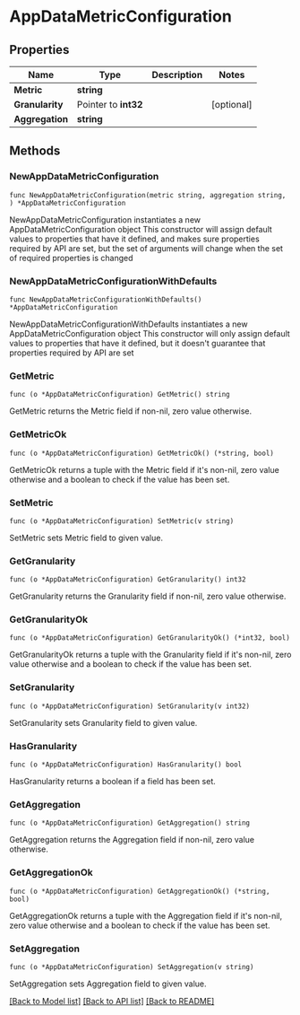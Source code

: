 # AppDataMetricConfiguration

## Properties

Name | Type | Description | Notes
------------ | ------------- | ------------- | -------------
**Metric** | **string** |  | 
**Granularity** | Pointer to **int32** |  | [optional] 
**Aggregation** | **string** |  | 

## Methods

### NewAppDataMetricConfiguration

`func NewAppDataMetricConfiguration(metric string, aggregation string, ) *AppDataMetricConfiguration`

NewAppDataMetricConfiguration instantiates a new AppDataMetricConfiguration object
This constructor will assign default values to properties that have it defined,
and makes sure properties required by API are set, but the set of arguments
will change when the set of required properties is changed

### NewAppDataMetricConfigurationWithDefaults

`func NewAppDataMetricConfigurationWithDefaults() *AppDataMetricConfiguration`

NewAppDataMetricConfigurationWithDefaults instantiates a new AppDataMetricConfiguration object
This constructor will only assign default values to properties that have it defined,
but it doesn't guarantee that properties required by API are set

### GetMetric

`func (o *AppDataMetricConfiguration) GetMetric() string`

GetMetric returns the Metric field if non-nil, zero value otherwise.

### GetMetricOk

`func (o *AppDataMetricConfiguration) GetMetricOk() (*string, bool)`

GetMetricOk returns a tuple with the Metric field if it's non-nil, zero value otherwise
and a boolean to check if the value has been set.

### SetMetric

`func (o *AppDataMetricConfiguration) SetMetric(v string)`

SetMetric sets Metric field to given value.


### GetGranularity

`func (o *AppDataMetricConfiguration) GetGranularity() int32`

GetGranularity returns the Granularity field if non-nil, zero value otherwise.

### GetGranularityOk

`func (o *AppDataMetricConfiguration) GetGranularityOk() (*int32, bool)`

GetGranularityOk returns a tuple with the Granularity field if it's non-nil, zero value otherwise
and a boolean to check if the value has been set.

### SetGranularity

`func (o *AppDataMetricConfiguration) SetGranularity(v int32)`

SetGranularity sets Granularity field to given value.

### HasGranularity

`func (o *AppDataMetricConfiguration) HasGranularity() bool`

HasGranularity returns a boolean if a field has been set.

### GetAggregation

`func (o *AppDataMetricConfiguration) GetAggregation() string`

GetAggregation returns the Aggregation field if non-nil, zero value otherwise.

### GetAggregationOk

`func (o *AppDataMetricConfiguration) GetAggregationOk() (*string, bool)`

GetAggregationOk returns a tuple with the Aggregation field if it's non-nil, zero value otherwise
and a boolean to check if the value has been set.

### SetAggregation

`func (o *AppDataMetricConfiguration) SetAggregation(v string)`

SetAggregation sets Aggregation field to given value.



[[Back to Model list]](../README.md#documentation-for-models) [[Back to API list]](../README.md#documentation-for-api-endpoints) [[Back to README]](../README.md)


